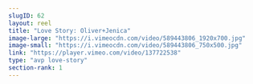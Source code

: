 ```yaml
---
slugID: 62 
layout: reel
title: "Love Story: Oliver+Jenica"
image-large: "https://i.vimeocdn.com/video/589443806_1920x700.jpg"
image-small: "https://i.vimeocdn.com/video/589443806_750x500.jpg"
link: "https://player.vimeo.com/video/137722538"
type: "avp love-story"
section-rank: 1
---
```

